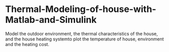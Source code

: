 # Thermal-Modeling-of-house-with-Matlab-and-Simulink
Model the outdoor environment, the thermal characteristics of the house, and the house heating systemto plot the temperature of house, environment and the heating cost.
